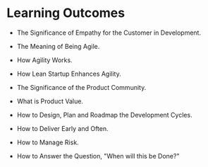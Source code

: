 # Learning Outcomes

* The Significance of Empathy for the Customer in Development.

* The Meaning of Being Agile.

* How Agility Works.

* How Lean Startup Enhances Agility.

* The Significance of the Product Community.

* What is Product Value.

* How to Design, Plan and Roadmap the Development Cycles.

* How to Deliver Early and Often.

* How to Manage Risk.

* How to Answer the Question, "When will this be Done?"
